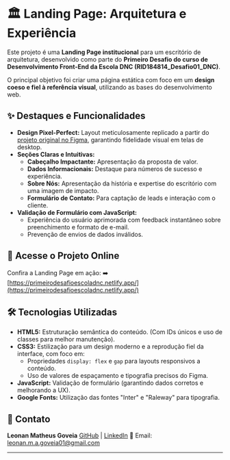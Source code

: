 # 🏛️ Landing Page: Arquitetura e Experiência

Este projeto é uma **Landing Page institucional** para um escritório de arquitetura, desenvolvido como parte do **Primeiro Desafio do curso de Desenvolvimento Front-End da Escola DNC (RID184814_Desafio01_DNC)**.

O principal objetivo foi criar uma página estática com foco em um **design coeso e fiel à referência visual**, utilizando as bases do desenvolvimento web.

## ✨ Destaques e Funcionalidades

* **Design Pixel-Perfect:** Layout meticulosamente replicado a partir do [projeto original no Figma](https://www.figma.com/design/0FRiZbs30dfSniazKiM1rM/Desafio-1---Desenvolva-uma-Landing-Page?node-id=1-3&t=P9pmR96LZZ3vD7xd-0), garantindo fidelidade visual em telas de desktop.
* **Seções Claras e Intuitivas:**
    * **Cabeçalho Impactante:** Apresentação da proposta de valor.
    * **Dados Informacionais:** Destaque para números de sucesso e experiência.
    * **Sobre Nós:** Apresentação da história e expertise do escritório com uma imagem de impacto.
    * **Formulário de Contato:** Para captação de leads e interação com o cliente.
* **Validação de Formulário com JavaScript:**
    * Experiência do usuário aprimorada com feedback instantâneo sobre preenchimento e formato de e-mail.
    * Prevenção de envios de dados inválidos.

## 🔗 Acesse o Projeto Online

Confira a Landing Page em ação:
➡️ [https://primeirodesafioescoladnc.netlify.app/](https://primeirodesafioescoladnc.netlify.app/)

## 🛠️ Tecnologias Utilizadas

* **HTML5:** Estruturação semântica do conteúdo. (Com IDs únicos e uso de classes para melhor manutenção).
* **CSS3:** Estilização para um design moderno e a reprodução fiel da interface, com foco em:
    * Propriedades `display: flex` e `gap` para layouts responsivos a conteúdo.
    * Uso de valores de espaçamento e tipografia precisos do Figma.
* **JavaScript:** Validação de formulário (garantindo dados corretos e melhorando a UX).
* **Google Fonts:** Utilização das fontes "Inter" e "Raleway" para tipografia.

## 📧 Contato

**Leonan Matheus Goveia** [GitHub](https://github.com/LeonanMAGoveia) | [LinkedIn](https://www.linkedin.com/in/leonanmatheus/)
📧 Email: [leonan.m.a.goveia01@gmail.com](mailto:leonan.m.a.goveia01@gmail.com)

---